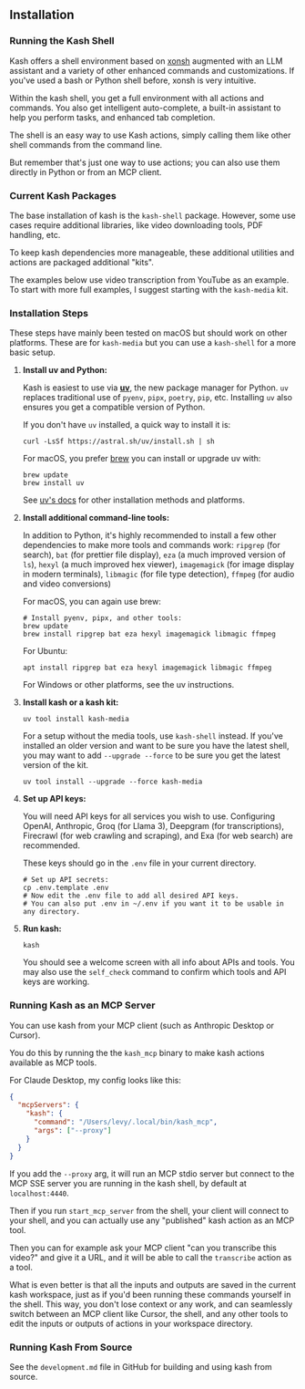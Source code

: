 ## Installation

### Running the Kash Shell

Kash offers a shell environment based on [xonsh](https://xon.sh/) augmented with an LLM
assistant and a variety of other enhanced commands and customizations.
If you've used a bash or Python shell before, xonsh is very intuitive.

Within the kash shell, you get a full environment with all actions and commands.
You also get intelligent auto-complete, a built-in assistant to help you perform tasks,
and enhanced tab completion.

The shell is an easy way to use Kash actions, simply calling them like other shell
commands from the command line.

But remember that's just one way to use actions; you can also use them directly in
Python or from an MCP client.

### Current Kash Packages

The base installation of kash is the `kash-shell` package.
However, some use cases require additional libraries, like video downloading tools, PDF
handling, etc.

To keep kash dependencies more manageable, these additional utilities and actions are
packaged additional "kits".

The examples below use video transcription from YouTube as an example.
To start with more full examples, I suggest starting with the `kash-media` kit.

### Installation Steps

These steps have mainly been tested on macOS but should work on other platforms.
These are for `kash-media` but you can use a `kash-shell` for a more basic setup.

1. **Install uv and Python:**

   Kash is easiest to use via [**uv**](https://docs.astral.sh/uv/), the new package
   manager for Python. `uv` replaces traditional use of `pyenv`, `pipx`, `poetry`, `pip`,
   etc. Installing `uv` also ensures you get a compatible version of Python.

   If you don't have `uv` installed, a quick way to install it is:

   ```shell
   curl -LsSf https://astral.sh/uv/install.sh | sh
   ```

   For macOS, you prefer [brew](https://brew.sh/) you can install or upgrade uv with:

   ```shell
   brew update
   brew install uv
   ```
   See [uv's docs](https://docs.astral.sh/uv/getting-started/installation/) for other
   installation methods and platforms.

2. **Install additional command-line tools:**

   In addition to Python, it's highly recommended to install a few other dependencies to
   make more tools and commands work: `ripgrep` (for search), `bat` (for prettier file
   display), `eza` (a much improved version of `ls`), `hexyl` (a much improved hex
   viewer), `imagemagick` (for image display in modern terminals), `libmagic` (for file
   type detection), `ffmpeg` (for audio and video conversions)

   For macOS, you can again use brew:

   ```shell
   # Install pyenv, pipx, and other tools:
   brew update
   brew install ripgrep bat eza hexyl imagemagick libmagic ffmpeg 
   ```

   For Ubuntu:

   ```shell
   apt install ripgrep bat eza hexyl imagemagick libmagic ffmpeg 
   ```

   For Windows or other platforms, see the uv instructions.

3. **Install kash or a kash kit:**

   ```shell
   uv tool install kash-media
   ```

   For a setup without the media tools, use `kash-shell` instead.
   If you've installed an older version and want to be sure you have the latest shell,
   you may want to add `--upgrade --force` to be sure you get the latest version of the
   kit.

   ```
   uv tool install --upgrade --force kash-media
   ```

4. **Set up API keys:**

   You will need API keys for all services you wish to use.
   Configuring OpenAI, Anthropic, Groq (for Llama 3), Deepgram (for transcriptions),
   Firecrawl (for web crawling and scraping), and Exa (for web search) are recommended.

   These keys should go in the `.env` file in your current directory.

   ```shell
   # Set up API secrets:
   cp .env.template .env 
   # Now edit the .env file to add all desired API keys.
   # You can also put .env in ~/.env if you want it to be usable in any directory.
   ```

5. **Run kash:**

   ```shell
   kash
   ```

   You should see a welcome screen with all info about APIs and tools.
   You may also use the `self_check` command to confirm which tools and API keys are
   working.

### Running Kash as an MCP Server

You can use kash from your MCP client (such as Anthropic Desktop or Cursor).

You do this by running the the `kash_mcp` binary to make kash actions available as MCP
tools.

For Claude Desktop, my config looks like this:

```json
{
  "mcpServers": {
    "kash": {
      "command": "/Users/levy/.local/bin/kash_mcp",
      "args": ["--proxy"]
    }
  }
}
```

If you add the `--proxy` arg, it will run an MCP stdio server but connect to the MCP SSE
server you are running in the kash shell, by default at `localhost:4440`.

Then if you run `start_mcp_server` from the shell, your client will connect to your
shell, and you can actually use any "published" kash action as an MCP tool.

Then you can for example ask your MCP client "can you transcribe this video?"
and give it a URL, and it will be able to call the `transcribe` action as a tool.

What is even better is that all the inputs and outputs are saved in the current kash
workspace, just as if you'd been running these commands yourself in the shell.
This way, you don't lose context or any work, and can seamlessly switch between an MCP
client like Cursor, the shell, and any other tools to edit the inputs or outputs of
actions in your workspace directory.

### Running Kash From Source

See the `development.md` file in GitHub for building and using kash from source.
